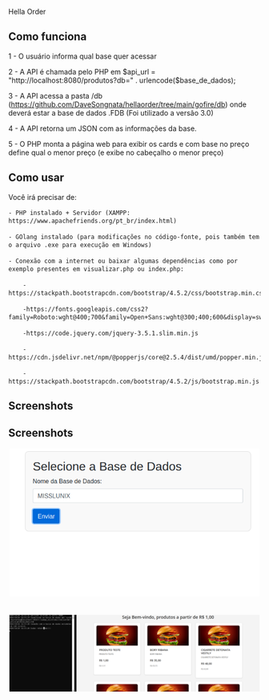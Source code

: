 Hella Order

## Como funciona
1 - O usuário informa qual base quer acessar

2 - A API é chamada pelo PHP em $api_url = "http://localhost:8080/produtos?db=" . urlencode($base_de_dados);

3 - A API acessa a pasta /db (https://github.com/DaveSongnata/hellaorder/tree/main/gofire/db) onde deverá estar a base de dados .FDB (Foi utilizado a versão 3.0)

4 - A API retorna um JSON com as informações da base.

5 - O PHP monta a página web para exibir os cards e com base no preço define qual o menor preço (e exibe no cabeçalho o menor preço)


## Como usar
Você irá precisar de:
    
    - PHP instalado + Servidor (XAMPP: https://www.apachefriends.org/pt_br/index.html)
    
    - GOlang instalado (para modificações no código-fonte, pois também tem o arquivo .exe para execução em Windows)
    
    - Conexão com a internet ou baixar algumas dependências como por exemplo presentes em visualizar.php ou index.php:
    
        -https://stackpath.bootstrapcdn.com/bootstrap/4.5.2/css/bootstrap.min.css
        
        -https://fonts.googleapis.com/css2?family=Roboto:wght@400;700&family=Open+Sans:wght@300;400;600&display=swap
        
        -https://code.jquery.com/jquery-3.5.1.slim.min.js
        
        -https://cdn.jsdelivr.net/npm/@popperjs/core@2.5.4/dist/umd/popper.min.js
        
        -https://stackpath.bootstrapcdn.com/bootstrap/4.5.2/js/bootstrap.min.js

## Screenshots

## Screenshots

<div align="center">
  <div style="display: flex; flex-direction: row; gap: 10px; flex-wrap: wrap; justify-content: center;">
    <img src="screenshots/SCREENSHOT-HELLAORDER-BASE.png" width="500"/> <br>
    <img src="screenshots/SCREENSHOT-HELLAORDER.png" width="500"/>
  </div>
</div>



